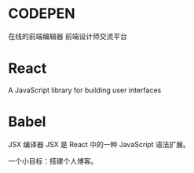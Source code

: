 # CODEPEN #
在线的前端编辑器
前端设计师交流平台

# React #
A JavaScript library for building user interfaces

# Babel #
JSX 编译器
JSX 是 React 中的一种 JavaScript 语法扩展。

一个小目标：搭建个人博客。
